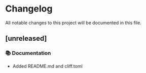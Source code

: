# Changelog

All notable changes to this project will be documented in this file.

## [unreleased]

### 📚 Documentation

- Added README.md and cliff.toml

<!-- generated by git-cliff -->
